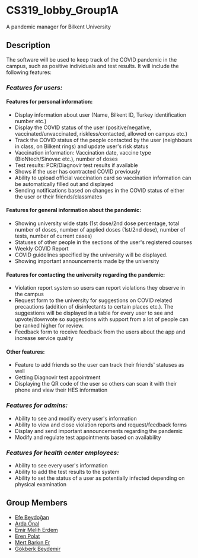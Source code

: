 # CS319_lobby_Group1A
A pandemic manager for Bilkent University

## Description
The software will be used to keep track of the COVID pandemic in the campus, such as positive individuals and test results. It will include the following features:  

### *Features for users:*

#### Features for personal information:
- Display information about user (Name, Bilkent ID, Turkey identification number etc.) 
- Display the COVID status of the user (positive/negative, vaccinated/unvaccinated, riskless/contacted, allowed on campus etc.)
- Track the COVID status of the people contacted by the user (neighbours in class, on Bilkent rings) and update user's risk status
- Vaccination information: Vaccination date, vaccine type (BioNtech/Sinovac etc.), number of doses  
- Test results: PCR/Diagnovir test results if available  
- Shows if the user has contracted COVID previously
- Ability to upload official vaccination card so vaccination information can be automatically filled out and displayed
- Sending notifications based on changes in the COVID status of either the user or their friends/classmates

#### Features for general information about the pandemic:
- Showing university wide stats (1st dose/2nd dose percentage, total number of doses, number of applied doses (1st/2nd dose), number of tests, number of current cases)
- Statuses of other people in the sections of the user's registered courses  
- Weekly COVID Report
- COVID guidelines specified by the university will be displayed.
- Showing important announcements made by the university

#### Features for contacting the university regarding the pandemic:
- Violation report system so users can report violations they observe in the campus 
- Request form to the university for suggestions on COVID related precautions (addition of disinfectants to certain places etc.). The suggestions will be displayed in a table for every user to see and upvote/downvote so suggestions with support from a lot of people can be ranked higher for review.
- Feedback form to receive feedback from the users about the app and increase service quality

#### Other features:
- Feature to add friends so the user can track their friends' statuses as well  
- Getting Diagnovir test appointment  
- Displaying the QR code of the user so others can scan it with their phone and view their HES information  


### *Features for admins:*

- Ability to see and modify every user's information
- Ability to view and close violation reports and request/feedback forms
- Display and send important announcements regarding the pandemic
- Modify and regulate test appointments based on availability

### *Features for health center employees:*

- Ability to see every user's information
- Ability to add the test results to the system
- Ability to set the status of a user as potentially infected depending on physical examination




## Group Members
* [Efe Beydoğan](https://github.com/efebeydogan01)
* [Arda Önal](https://github.com/ardaOnal)
* [Emir Melih Erdem](https://github.com/emirmeliherdem)
* [Eren Polat](https://github.com/erenpolat)
* [Mert Barkın Er](https://github.com/Mert-Barkin-Er)
* [Gökberk Beydemir](https://github.com/gokberkbeydemir)
